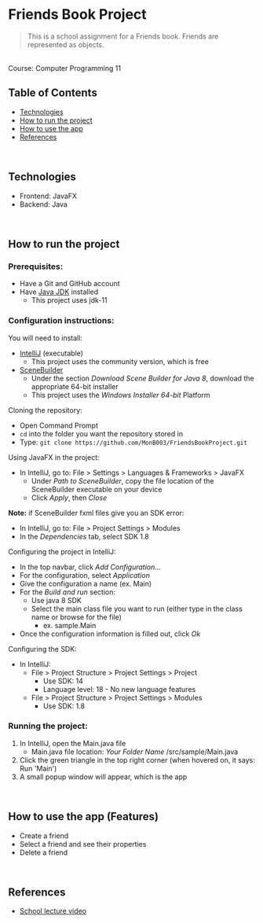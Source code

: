 # Friends Book Project
> This is a school assignment for a Friends book. Friends are represented as objects.
<br>
Course: Computer Programming 11

<br>

## Table of Contents
- [Technologies](#technologies)
- [How to run the project](#how-to-run-project)
- [How to use the app](#how-to-use-app)
- [References](#references)

<br>

## Technologies
* Frontend: JavaFX
* Backend: Java


<br>


## <a id="how-to-run-project">How to run the project</a>
### Prerequisites:
- Have a Git and GitHub account
- Have [Java JDK](https://adoptopenjdk.net/archive.html) installed 
  - This project uses jdk-11

### Configuration instructions:

You will need to install:
- [IntelliJ](https://www.jetbrains.com/idea/download/#section=windows) (executable)
  - This project uses the community version, which is free
- [SceneBuilder](https://gluonhq.com/products/scene-builder/)
  - Under the section *Download Scene Builder for Java 8*, download the appropriate 64-bit installer
  - This project uses the *Windows Installer 64-bit* Platform

Cloning the repository:
- Open Command Prompt
- `cd` into the folder you want the repository stored in
- Type: `git clone https://github.com/MonB003/FriendsBookProject.git`

Using JavaFX in the project:
- In IntelliJ, go to: File > Settings > Languages & Frameworks > JavaFX
  - Under *Path to SceneBuilder*, copy the file location of the SceneBuilder executable on your device
  - Click *Apply*, then *Close*

<b>Note:</b> if SceneBuilder fxml files give you an SDK error:
- In IntelliJ, go to: File > Project Settings > Modules
- In the *Dependencies* tab, select SDK 1.8


Configuring the project in IntelliJ:
- In the top navbar, click *Add Configuration...*
- For the configuration, select *Application*
- Give the configuration a name (ex. Main)
- For the *Build and run* section:
  - Use java 8 SDK
  - Select the main class file you want to run (either type in the class name or browse for the file)
    - ex. sample.Main
- Once the configuration information is filled out, click *Ok*

Configuring the SDK:
- In IntelliJ:
  - File > Project Structure > Project Settings > Project
    - Use SDK: 14
    - Language level: 18 - No new language features
  - File > Project Structure > Project Settings > Modules
    - Use SDK: 1.8

### Running the project:
1. In IntelliJ, open the Main.java file
   - Main.java file location: *Your Folder Name* /src/sample/Main.java
2. Click the green triangle in the top right corner (when hovered on, it says: Run 'Main')
3. A small popup window will appear, which is the app


<br>


## <a id="how-to-use-app">How to use the app (Features)</a>
- Create a friend
- Select a friend and see their properties
- Delete a friend


<br>


## <a id="references">References</a>
- [School lecture video](https://www.youtube.com/watch?v=VuQFkxyWjr8)
